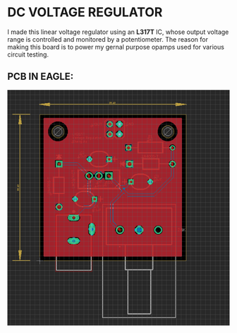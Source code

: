 # DC VOLTAGE REGULATOR 
I made this linear voltage regulator using an **L317T** IC, whose output voltage range is controlled and monitored by a potentiometer. The reason for making this board is to power my gernal purpose opamps used for various circuit testing. 

## PCB IN EAGLE:

![](https://github.com/khanghuu1023/DC_Voltage_Regulator/blob/main/PCB_EAGLE.png) 


